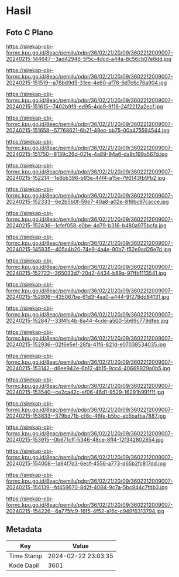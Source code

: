 # Hasil

## Foto C Plano

https://sirekap-obj-formc.kpu.go.id/8eac/pemilu/pdpr/36/02/21/20/09/3602212009007-20240215-144647--3ad42946-5f5c-4dcd-a44a-8c56cb07e8dd.jpg

https://sirekap-obj-formc.kpu.go.id/8eac/pemilu/pdpr/36/02/21/20/09/3602212009007-20240215-151519--a78bd9d5-31ee-4e60-af78-6d7c6c76a904.jpg

https://sirekap-obj-formc.kpu.go.id/8eac/pemilu/pdpr/36/02/21/20/09/3602212009007-20240215-151615--7402b9f9-ed95-4da9-9f16-24f2212a2ecf.jpg

https://sirekap-obj-formc.kpu.go.id/8eac/pemilu/pdpr/36/02/21/20/09/3602212009007-20240215-151658--57768621-6b21-49ec-bb75-00a475594544.jpg

https://sirekap-obj-formc.kpu.go.id/8eac/pemilu/pdpr/36/02/21/20/09/3602212009007-20240215-151750--8139c26d-021e-4a89-94a6-da9c199a567d.jpg

https://sirekap-obj-formc.kpu.go.id/8eac/pemilu/pdpr/36/02/21/20/09/3602212009007-20240215-152214--1e8bb396-b93e-44f4-a15e-796143fb9fb2.jpg

https://sirekap-obj-formc.kpu.go.id/8eac/pemilu/pdpr/36/02/21/20/09/3602212009007-20240215-152333--6e2b5b0f-59e7-40a8-a02e-816bc97cacce.jpg

https://sirekap-obj-formc.kpu.go.id/8eac/pemilu/pdpr/36/02/21/20/09/3602212009007-20240215-152436--1cfef058-e0be-4d79-b316-b480a975bcfa.jpg

https://sirekap-obj-formc.kpu.go.id/8eac/pemilu/pdpr/36/02/21/20/09/3602212009007-20240215-145835--405a4b20-74e9-4a4e-90b7-f52e9ad26e7d.jpg

https://sirekap-obj-formc.kpu.go.id/8eac/pemilu/pdpr/36/02/21/20/09/3602212009007-20240215-152722--365033d7-20d2-4434-b89a-97ffb1113541.jpg

https://sirekap-obj-formc.kpu.go.id/8eac/pemilu/pdpr/36/02/21/20/09/3602212009007-20240215-152806--435067be-61d3-4aa0-a444-9f278dd84131.jpg

https://sirekap-obj-formc.kpu.go.id/8eac/pemilu/pdpr/36/02/21/20/09/3602212009007-20240215-152847--33f4fc4b-8a44-4cde-a500-5b69c779dfee.jpg

https://sirekap-obj-formc.kpu.go.id/8eac/pemilu/pdpr/36/02/21/20/09/3602212009007-20240215-152936--02f6e5e1-28fa-41f6-821d-e07038534035.jpg

https://sirekap-obj-formc.kpu.go.id/8eac/pemilu/pdpr/36/02/21/20/09/3602212009007-20240215-153142--d6ee942e-6b12-4b15-9cc4-40669929a0b5.jpg

https://sirekap-obj-formc.kpu.go.id/8eac/pemilu/pdpr/36/02/21/20/09/3602212009007-20240215-153540--ce2ca42c-af06-46d1-9529-16291b991f1f.jpg

https://sirekap-obj-formc.kpu.go.id/8eac/pemilu/pdpr/36/02/21/20/09/3602212009007-20240215-153833--379bd71b-cf8c-46fe-b5bc-ab5bafba7887.jpg

https://sirekap-obj-formc.kpu.go.id/8eac/pemilu/pdpr/36/02/21/20/09/3602212009007-20240215-153915--0b671cff-5346-48ce-8ff4-12f342802854.jpg

https://sirekap-obj-formc.kpu.go.id/8eac/pemilu/pdpr/36/02/21/20/09/3602212009007-20240215-154008--1a94f7d3-6ecf-4556-a773-d65b2fc817dd.jpg

https://sirekap-obj-formc.kpu.go.id/8eac/pemilu/pdpr/36/02/21/20/09/3602212009007-20240215-154139--fd459670-8d2f-4084-9c7a-5bc844c7fdb3.jpg

https://sirekap-obj-formc.kpu.go.id/8eac/pemilu/pdpr/36/02/21/20/09/3602212009007-20240215-154226--6a775fc9-16f5-4f52-a16c-c949f6313794.jpg


## Metadata

| Key        | Value               |
| ---------- | ------------------- |
| Time Stamp | 2024-02-22 23:03:35 |
| Kode Dapil | 3601                |



